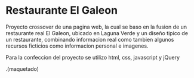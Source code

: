 # Restaurante El Galeon

Proyecto crossover de una pagina web, la cual se baso en la fusion de un restaurante real El Galeon, ubicado en Laguna Verde y un diseño
tipico de un restaurante, combinando informacion real como tambien algunos recursos ficticios como informacion personal e imagenes.

Para la confeccion del proyecto se utilizo html, css, javascript y jQuery

.(maquetado)
